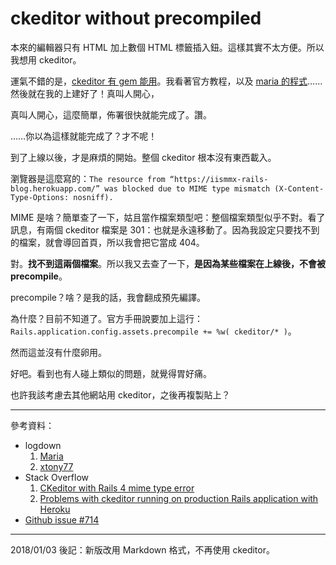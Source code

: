 # ckeditor without precompiled

<p>本來的編輯器只有 HTML 加上數個 HTML 標籤插入鈕。這樣其實不太方便。所以我想用 ckeditor。</p>
<p>運氣不錯的是，<a href="https://github.com/galetahub/ckeditor">ckeditor 有 gem 能用</a>。我看著官方教程，以及 <a href="http://mariahavefun.logdown.com/posts/774943-ckeditor-installation-of-blood-and-tears">maria 的程式</a>……然後就在我的上建好了！真叫人開心，</p>
<p>真叫人開心，這麼簡單，佈署很快就能完成了。讚。</p>
<p>……你以為這樣就能完成了？才不呢！</p>
<p>到了上線以後，才是麻煩的開始。整個 ckeditor 根本沒有東西載入。</p>
<p>瀏覽器是這麼寫的：<code>The resource from “https://iismmx-rails-blog.herokuapp.com/” was blocked due to MIME type mismatch (X-Content-Type-Options: nosniff).</code></p>
<p>MIME 是啥？簡單查了一下，姑且當作檔案類型吧：整個檔案類型似乎不對。看了訊息，有兩個 ckeditor 檔案是 301：也就是永遠移動了。因為我設定只要找不到的檔案，就會導回首頁，所以我會把它當成 404。</p>
<p>對。<strong>找不到這兩個檔案</strong>。所以我又去查了一下，<strong>是因為某些檔案在上線後，不會被 precompile</strong>。</p>
<p>precompile？啥？是我的話，我會翻成預先編譯。</p>
<p>為什麼？目前不知道了。官方手冊說要加上這行：<code>Rails.application.config.assets.precompile += %w( ckeditor/* )</code>。</p>
<p>然而這並沒有什麼卵用。</p>
<p>好吧。看到也有人碰上類似的問題，就覺得胃好痛。</p>
<p>也許我該考慮去其他網站用 ckeditor，之後再複製貼上？</p>
<hr>
<p>參考資料：</p>
<ul>
  <li>logdown
    <ol>
        <li><a href="http://mariahavefun.logdown.com/posts/774943-ckeditor-installation-of-blood-and-tears">Maria</a></li>
        <li><a href="http://xtony77.logdown.com/posts/210308-rails-notes-ckeditor-interface-is-not-displayed-uploaded-file-failed-on-rails-4-production">xtony77</a></li>
    </ol>
  </li>
  <li>Stack Overflow
    <ol>
        <li><a href="https://stackoverflow.com/questions/35578067/ckeditor-with-rails-4-mime-type-error">CKeditor with Rails 4 mime type error</a></li>
        <li><a href="https://stackoverflow.com/questions/19777316/problems-with-ckeditor-running-on-production-rails-application-with-heroku">Problems with ckeditor running on production Rails application with Heroku</a></li>
    </ol>
  </li>
  <li><a href="https://github.com/galetahub/ckeditor/issues/714">Github issue #714</a></li>
</ul>

-----

2018/01/03 後記：新版改用 Markdown 格式，不再使用 ckeditor。